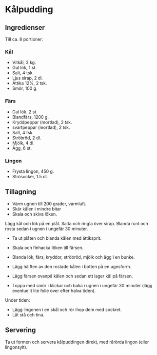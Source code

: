 # Kålpudding

## Ingredienser

Till ca. 8 portioner:

### Kål

* Vitkål, 3 kg.
* Gul lök, 1 st.
* Salt, 4 tsk.
* Ljus sirap, 2 dl.
* Ättika 12%, 2 tsk.
* Smör, 100 g.


### Färs

* Gul lök. 2 st.
* Blandfärs, 1200 g.
* Kryddpeppar (mortlad), 2 tsk.
* svartpeppar (mortlad), 2 tsk.
* Salt, 4 tsk.
* Ströbröd, 2 dl.
* Mjölk, 4 dl.
* Ägg, 6 st.

### Lingon

* Frysta lingon, 450 g.
* Strösocker, 1.5 dl.


## Tillagning


* Värm ugnen till 200 grader, varmluft.
* Skär kålen i mindre bitar
* Skala och skiva löken.

Lägg kål och lök på en plåt.  Salta och ringla över sirap. Blanda runt och rosta sedan i ugnen i ungefär 30 minuter.

* Ta ut plåten och blanda kålen med ättiksprit.
* Skala och finhacka löken till färsen.
* Blanda lök, färs, kryddor, ströbröd, mjölk och ägg i en bunke.

* Lägg hälften av den rostade kålen i botten på en ugnsform.
* Lägg färsen ovanpå kålen och sedan ett lager kål på färsen.
* Toppa med smör i klickar och baka i ugnen i ungefär 30 minuter (lägg eventuellt lite folie över efter halva tiden).

Under tiden:

* Lägg lingonen i en skål och rör ihop dem med sockret.
* Låt stå och tina.


## Servering

Ta ut formen och servera kålpuddingen direkt, med rårörda lingon (eller lingonsylt).

